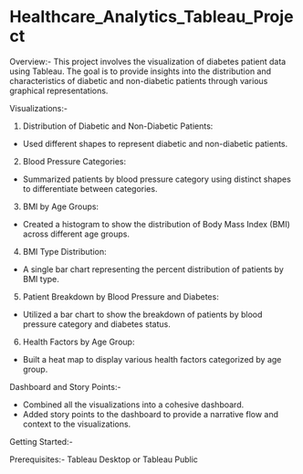 # Healthcare_Analytics_Tableau_Project

Overview:-
This project involves the visualization of diabetes patient data using Tableau. The goal is to provide insights into the distribution and characteristics of diabetic and non-diabetic patients through various graphical representations.

Visualizations:-
1) Distribution of Diabetic and Non-Diabetic Patients:
  - Used different shapes to represent diabetic and non-diabetic patients.
2) Blood Pressure Categories:
  - Summarized patients by blood pressure category using distinct shapes to differentiate between categories.
3) BMI by Age Groups:
  - Created a histogram to show the distribution of Body Mass Index (BMI) across different age groups.
4) BMI Type Distribution:
  - A single bar chart representing the percent distribution of patients by BMI type.
5) Patient Breakdown by Blood Pressure and Diabetes:
  - Utilized a bar chart to show the breakdown of patients by blood pressure category and diabetes status.
6) Health Factors by Age Group:
  - Built a heat map to display various health factors categorized by age group.

Dashboard and Story Points:-
  - Combined all the visualizations into a cohesive dashboard.
  - Added story points to the dashboard to provide a narrative flow and context to the visualizations.

Getting Started:-

Prerequisites:- 
  Tableau Desktop or Tableau Public
